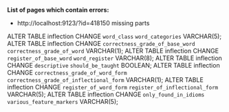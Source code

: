 **List of pages which contain errors:**

- http://localhost:9123/?id=418150 missing parts




ALTER TABLE inflection CHANGE `word_class` `word_categories` VARCHAR(5);
ALTER TABLE inflection CHANGE `correctness_grade_of_base_word` `correctness_grade_of_word` VARCHAR(1);
ALTER TABLE inflection CHANGE `register_of_base_word` `word_register` VARCHAR(8);
ALTER TABLE inflection CHANGE `descriptive` `should_be_taught` BOOLEAN;
ALTER TABLE inflection CHANGE `correctness_grade_of_word_form` `correctness_grade_of_inflectional_form` VARCHAR(1);
ALTER TABLE inflection CHANGE `register_of_word_form` `register_of_inflectional_form` VARCHAR(5);
ALTER TABLE inflection CHANGE `only_found_in_idioms` `various_feature_markers` VARCHAR(5);
